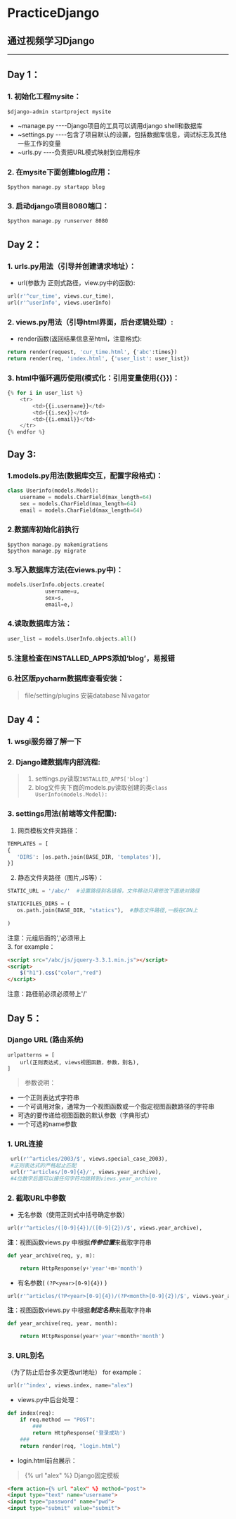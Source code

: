 # PracticeDjango
## 通过视频学习Django
---
Day 1：
---
### 1. 初始化工程mysite：
    $django-admin startproject mysite
* ~manage.py ----Django项目的工具可以调用django shell和数据库
* ~settings.py ----包含了项目默认的设置，包括数据库信息，调试标志及其他一些工作的变量
* ~urls.py ----负责把URL模式映射到应用程序
### 2. 在mysite下面创建blog应用：
    $python manage.py startapp blog
### 3. 启动django项目8080端口：
    $python manage.py runserver 8080


Day 2：
---
### 1. urls.py用法（引导并创建请求地址）：
* url(参数为 正则式路径，view.py中的函数):
```python
url(r'^cur_time', views.cur_time),  
url(r'^userInfo', views.userInfo)
```
### 2. views.py用法（引导html界面，后台逻辑处理）:
* render函数(返回结果信息至html，注意格式):
```python
return render(request, 'cur_time.html', {'abc':times})  
return render(req, 'index.html', {'user_list': user_list})
```
### 3. html中循环遍历使用(模式化：引用变量使用{{}})：
```python
{% for i in user_list %}
    <tr>
        <td>{{i.username}}</td>
        <td>{{i.sex}}</td>
        <td>{{i.email}}</td>
    </tr>
{% endfor %}
```


Day 3:
---
### 1.models.py用法(数据库交互，配置字段格式)：
```python
class Userinfo(models.Model):
    username = models.CharField(max_length=64)
    sex = models.CharField(max_length=64)
    email = models.CharField(max_length=64)
```
### 2.数据库初始化前执行
    $python manage.py makemigrations
    $python manage.py migrate
### 3.写入数据库方法(在views.py中)：
```python
models.UserInfo.objects.create(
            username=u,
            sex=s,
            email=e,)
```
### 4.读取数据库方法：
```python
user_list = models.UserInfo.objects.all()
```
### 5.注意检查在INSTALLED_APPS添加‘blog’，易报错
### 6.社区版pycharm数据库查看安装：
> file/setting/plugins  安装database Nivagator


Day 4：
---
### 1. wsgi服务器了解一下
### 2. Django建数据库内部流程:
> 1. settings.py读取`INSTALLED_APPS['blog']`
> 2. blog文件夹下面的models.py读取创建的类`class UserInfo(models.Model):`
### 3. settings用法(前端等文件配置):
1. 网页模板文件夹路径：
 ```python
TEMPLATES = [
{
    'DIRS': [os.path.join(BASE_DIR, 'templates')],
}]
```
2. 静态文件夹路径（图片,JS等）：
 ```python
STATIC_URL = '/abc/'  #设置路径别名链接，文件移动只用修改下面绝对路径

STATICFILES_DIRS = (
    os.path.join(BASE_DIR, "statics"),  #静态文件路径,一般在CDN上
     
)
```
注意：元组后面的','必须带上  
3. for example：
```html
<script src="/abc/js/jquery-3.3.1.min.js"></script>
<script>
    $("h1").css("color","red")
</script>
```
注意：路径前必须必须带上'/'

Day 5：
---
### Django URL (路由系统)
```
urlpatterns = [
    url(正则表达式, views视图函数，参数，别名),
]
```
> 参数说明：
- 一个正则表达式字符串
- 一个可调用对象，通常为一个视图函数或一个指定视图函数路径的字符串
- 可选的要传递给视图函数的默认参数（字典形式）
- 一个可选的name参数
### 1. URL连接
```python
 url(r'^articles/2003/$', views.special_case_2003),
 #正则表达式的严格起止匹配
 url(r'^articles/[0-9]{4}/', views.year_archive),
 #4位数字后面可以接任何字符均跳转到views.year_archive
```
### 2. 截取URL中参数
- 无名参数（使用正则式中括号确定参数）
```python
url(r'^articles/([0-9]{4})/([0-9]{2})/$', views.year_archive),
```
**注**：视图函数views.py 中根据***传参位置***来截取字符串
```python
def year_archive(req, y, m):

    return HttpResponse(y+'year'+m+'month')
```
- 有名参数( `(?P<year>[0-9]{4})` )
```python
url(r'^articles/(?P<year>[0-9]{4})/(?P<month>[0-9]{2})/$', views.year_archive),
```
**注**：视图函数views.py 中根据***制定名称***来截取字符串 
```python
def year_archive(req, year, month):

    return HttpResponse(year+'year'+month+'month')
```
### 3. URL别名
（为了防止后台多次更改url地址）
for example：
```python
url(r'^index', views.index, name="alex")
```
- views.py中后台处理：
```python
def index(req):
    if req.method == "POST":
        ###
        return HttpResponse('登录成功')
    ###
    return render(req, "login.html")
```
- login.html前台展示：
> {% url "alex" %} Django固定模板
```html
<form action={% url "alex" %} method="post">
<input type="text" name="username">
<input type="password" name="pwd">
<input type="submit" value="submit">
```